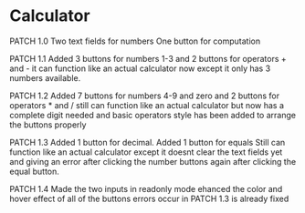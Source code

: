 # Calculator

PATCH 1.0 
Two text fields for numbers
One button for computation

PATCH 1.1
Added 3 buttons for numbers 1-3
and 2 buttons for operators + and -
it can function like an actual calculator now
except it only has 3 numbers available.

PATCH 1.2
Added 7 buttons for numbers 4-9 and zero
and 2 buttons for operators * and /
still can function like an actual calculator
but now has a complete digit needed and 
basic operators 
style has been added to arrange the buttons properly

PATCH 1.3
Added 1 button for decimal.
Added 1 button for equals 
Still can function like an actual calculator
except it doesnt clear the text fields yet and giving an error after clicking 
the number buttons again after clicking the equal button.

PATCH 1.4
Made the two inputs in readonly mode
ehanced the color and hover effect of all of the buttons
errors occur in PATCH 1.3 is already fixed